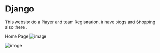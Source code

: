 # Django
This website do a Player and team Registration. It have blogs and Shopping also there . 

Home Page
![image](https://user-images.githubusercontent.com/69141217/125026890-0d28c980-e0a3-11eb-9d01-3b011989373b.png)


![image](https://user-images.githubusercontent.com/69141217/125027098-52e59200-e0a3-11eb-81ed-3aaa8cd79dac.png)


